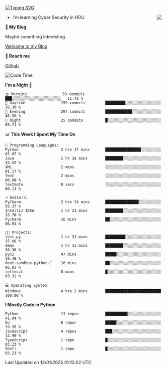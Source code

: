 [![Typing SVG](https://readme-typing-svg.herokuapp.com?font=Fira+Code&pause=1000&random=false&width=450&height=60&lines=Hello+%F0%9F%91%8B%F0%9F%8F%BB;I'm+JBNRZ)](https://git.io/typing-svg)

<a href="#">
  <img align="right" src="https://github-readme-stats.vercel.app/api?username=JBNRZ&show_icons=true&bg_color=15,f2f7fd,E0EAFC" />
</a>

- I'm learning Cyber Security in HDU

 **🌱 My Blog**

Maybe something interesting

[Welcome to my Blog](https://jbnrz.com.cn/)

 **💬 Reach me** 

[Github](https://github.com/JBNRZ)


<!--START_SECTION:waka-->
![Code Time](http://img.shields.io/badge/Code%20Time-816%20hrs%203%20mins-blue)

**I'm a Night 🦉** 

```text
🌞 Morning                50 commits          ███░░░░░░░░░░░░░░░░░░░░░░   11.42 % 
🌆 Daytime                159 commits         █████████░░░░░░░░░░░░░░░░   36.30 % 
🌃 Evening                204 commits         ████████████░░░░░░░░░░░░░   46.58 % 
🌙 Night                  25 commits          █░░░░░░░░░░░░░░░░░░░░░░░░   05.71 % 
```


📊 **This Week I Spent My Time On** 

```text
💬 Programming Languages: 
Python                   2 hrs 37 mins       ████████████████░░░░░░░░░   65.07 % 
Java                     1 hr 18 mins        ████████░░░░░░░░░░░░░░░░░   32.52 % 
XML                      2 mins              ░░░░░░░░░░░░░░░░░░░░░░░░░   01.17 % 
Text                     2 mins              ░░░░░░░░░░░░░░░░░░░░░░░░░   00.88 % 
textmate                 0 secs              ░░░░░░░░░░░░░░░░░░░░░░░░░   00.13 % 

🔥 Editors: 
PyCharm                  2 hrs 24 mins       ███████████████░░░░░░░░░░   59.37 % 
IntelliJ IDEA            1 hr 21 mins        ████████░░░░░░░░░░░░░░░░░   33.70 % 
Pycharm                  16 mins             ██░░░░░░░░░░░░░░░░░░░░░░░   06.93 % 

🐱‍💻 Projects: 
test.py                  1 hr 31 mins        █████████░░░░░░░░░░░░░░░░   37.66 % 
demo                     1 hr 13 mins        ████████░░░░░░░░░░░░░░░░░   30.38 % 
pyc2                     47 mins             █████░░░░░░░░░░░░░░░░░░░░   19.48 % 
dont-sandbox-python-1    16 mins             ██░░░░░░░░░░░░░░░░░░░░░░░   06.93 % 
reflecct                 8 mins              █░░░░░░░░░░░░░░░░░░░░░░░░   03.32 % 

💻 Operating System: 
Windows                  4 hrs 2 mins        █████████████████████████   100.00 % 
```

**I Mostly Code in Python** 

```text
Python                   13 repos            ██████████░░░░░░░░░░░░░░░   41.94 % 
Go                       6 repos             █████░░░░░░░░░░░░░░░░░░░░   19.35 % 
JavaScript               4 repos             ███░░░░░░░░░░░░░░░░░░░░░░   12.90 % 
TypeScript               1 repo              █░░░░░░░░░░░░░░░░░░░░░░░░   03.23 % 
Shell                    1 repo              █░░░░░░░░░░░░░░░░░░░░░░░░   03.23 % 
```




 Last Updated on 13/01/2025 01:13:02 UTC
<!--END_SECTION:waka-->
